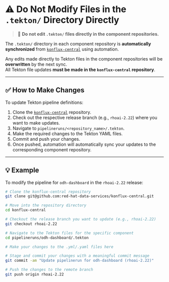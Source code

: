 # ⚠️ Do Not Modify Files in the `.tekton/` Directory Directly

> 🔴 **Do not edit `.tekton/` files directly in the component repositories.**

The `.tekton/` directory in each component repository is **automatically synchronized** from [`konflux-central`](https://github.com/red-hat-data-services/konflux-central) using automation.

Any edits made directly to Tekton files in the component repositories will be **overwritten** by the next sync.  
All Tekton file updates **must be made in the `konflux-central` repository**.

---

## ✅ How to Make Changes

To update Tekton pipeline definitions:

1. Clone the [`konflux-central`](https://github.com/red-hat-data-services/konflux-central) repository.
2. Check out the respective release branch (e.g., `rhoai-2.22`) where you want to make updates.
3. Navigate to `pipelineruns/<repository_name>/.tekton`.
4. Make the required changes to the Tekton YAML files.
5. Commit and push your changes.
6. Once pushed, automation will automatically sync your updates to the corresponding component repository.

---

## 💡 Example

To modify the pipeline for `odh-dashboard` in the `rhoai-2.22` release:

```bash
# Clone the konflux-central repository
git clone git@github.com:red-hat-data-services/konflux-central.git

# Move into the repository directory
cd konflux-central

# Checkout the release branch you want to update (e.g., rhoai-2.22)
git checkout rhoai-2.22

# Navigate to the Tekton files for the specific component
cd pipelineruns/odh-dashboard/.tekton

# Make your changes to the .yml/.yaml files here

# Stage and commit your changes with a meaningful commit message
git commit -am "Update pipelinerun for odh-dashboard (rhoai-2.22)"

# Push the changes to the remote branch
git push origin rhoai-2.22
```
